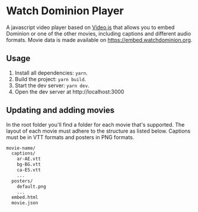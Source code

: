 # Watch Dominion Player

A javascript video player based on [Video.js] that allows you to embed Dominion
or one of the other movies, including captions and different audio formats.
Movie data is made available on https://embed.watchdominion.org.

[video.js]: https://videojs.com

## Usage

1. Install all dependencies: `yarn`.
1. Build the project: `yarn build`.
1. Start the dev server: `yarn dev`.
1. Open the dev server at http://localhost:3000

## Updating and adding movies

In the root folder you'll find a folder for each movie that's supported. The
layout of each movie must adhere to the structure as listed below. Captions must
be in VTT formats and posters in PNG formats.

```sh
movie-name/
  captions/
    ar-AE.vtt
    bg-BG.vtt
    ca-ES.vtt
    ...
  posters/
    default.png
    ...
  embed.html
  movie.json
```
